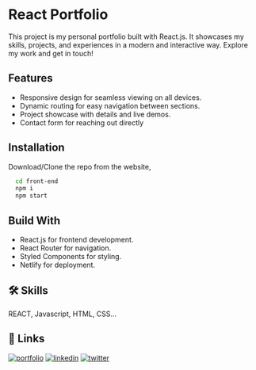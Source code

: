 
# React Portfolio

This project is my personal portfolio built with React.js. It showcases my skills, projects, and experiences in a modern and interactive way. Explore my work and get in touch!




## Features

- Responsive design for seamless viewing on all devices.
- Dynamic routing for easy navigation between sections.
- Project showcase with details and live demos.
- Contact form for reaching out directly


## Installation


Download/Clone the repo from the website,

```bash
  cd front-end
  npm i
  npm start
```
    
## Build With

- React.js for frontend development.
- React Router for navigation.
- Styled Components for styling.
- Netlify for deployment.


## 🛠 Skills
REACT, Javascript, HTML, CSS...


## 🔗 Links
[![portfolio](https://img.shields.io/badge/my_portfolio-000?style=for-the-badge&logo=ko-fi&logoColor=white)](https://chiragtyagi.netlify.app)
[![linkedin](https://img.shields.io/badge/linkedin-0A66C2?style=for-the-badge&logo=linkedin&logoColor=white)](https://www.linkedin.com/chiragtyagi86)
[![twitter](https://img.shields.io/badge/twitter-1DA1F2?style=for-the-badge&logo=twitter&logoColor=white)](https://twitter.com/chiragtyagi86)

